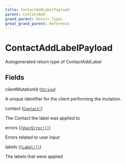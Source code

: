 ```yaml
---
title: ContactAddLabelPayload
parent: ContactAdd
grand_parent: Return Types
great_grand_parent: Reference
---
```


# ContactAddLabelPayload

Autogenerated return type of ContactAddLabel

## Fields

<div class="field-entry ">
  <span id="client_mutation_id" class="field-name anchored">clientMutationId (<code><a href="/docs/reference/scalar/string">String</a></code>)</span>

  <div class="description-wrapper">
   <p>A unique identifier for the client performing the mutation.</p>

  </div>
</div>

<div class="field-entry ">
  <span id="contact" class="field-name anchored">contact (<code><a href="/docs/reference/object/contact">Contact!</a></code>)</span>

  <div class="description-wrapper">
   <p>The Contact the label was applied to</p>

  </div>
</div>

<div class="field-entry ">
  <span id="errors" class="field-name anchored">errors (<code><a href="/docs/reference/object/user_error">[UserError!]!</a></code>)</span>

  <div class="description-wrapper">
   <p>Errors related to user input</p>

  </div>
</div>

<div class="field-entry ">
  <span id="labels" class="field-name anchored">labels (<code><a href="/docs/reference/object/label">[Label!]!</a></code>)</span>

  <div class="description-wrapper">
   <p>The labels that were applied</p>

  </div>
</div>

